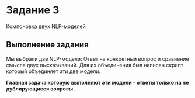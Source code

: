 # Задание 3
Компоновка двух NLP-моделей

## Выполнение задания
Мы выбрали две NLP-модели: Ответ на конкретный вопрос и сравнение смысла двух высказываний. 
Для их объединения был написан скрипт который объединяет эти две модели.

**Главная задача которую выполняют эти модели - ответы только на не дублирующиеся вопросы.** 

